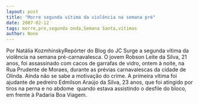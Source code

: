 ```yaml
---
layout: post
title: "Morre segunda vítima da violência na semana pré"
date: 2007-02-12
tags: morre,pre,segunda onda,Semana Santa,vítimas
author: None
---
```

Por Natália KozmhinskyRepórter do Blog do JC 
Surge a segunda vítima da violência na semana pré-carnavalesca. O jovem Robson Leite da Silva, 21 anos, foi assassinado com cacos de garrafas de vidro, ontem à noite, na Rua Prudente de Moraes, durante as prévias carnavalescas da cidade de Olinda. Ainda não se sabe a motivação do crime. 
A primeira vítima foi ajudante de pedreiro Edmilson Araújo da Silva, 23 anos, que foi atingido por tiros na perna e no abdome&nbsp; quando estava assistindo o desfile do bloco, em frente à Padaria Boa Viagem.  